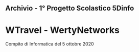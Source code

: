 ## Archivio - 1° Progetto Scolastico 5Dinfo
# WTravel - WertyNetworks 
Compito di Informatica del 5 ottobre 2020
